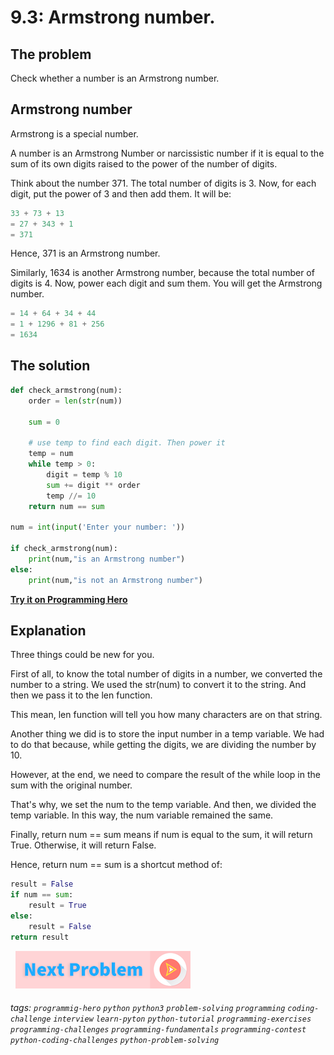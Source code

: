 # 9.3: Armstrong number. 

## The problem 
Check whether a number is an Armstrong number. 

## Armstrong number
Armstrong is a special number.

A number is an Armstrong Number or narcissistic number if it is equal to the sum of its own digits raised to the power of the number of digits.
 
Think about the number 371.  The total number of digits is 3. Now, for each digit, put the power of 3 and then add them. It will be:

```python
33 + 73 + 13 
= 27 + 343 + 1
= 371
```
Hence, 371 is an Armstrong number. 
 
Similarly, 1634 is another Armstrong number, because the total number of digits is 4. Now, power each digit and sum them. You will get the Armstrong number.
 
```python
= 14 + 64 + 34 + 44 
= 1 + 1296 + 81 + 256
= 1634
```


## The solution

```python
def check_armstrong(num):
	order = len(str(num))
	
	sum = 0
	
	# use temp to find each digit. Then power it
	temp = num
	while temp > 0:
		digit = temp % 10
		sum += digit ** order
		temp //= 10
	return num == sum
 
num = int(input('Enter your number: '))
 
if check_armstrong(num):
	print(num,"is an Armstrong number")
else:
	print(num,"is not an Armstrong number")
```
**[Try it on Programming Hero](https://play.google.com/store/apps/details?id=com.learnprogramming.codecamp)**

## Explanation
Three things could be new for you. 

First of all, to know the total number of digits in a number, we converted the number to a string. We used the str(num) to convert it to the string. And then we pass it to the len function. 

This mean, len function will tell you how many characters are on that string. 

Another thing we did is to store the input number in a temp variable. We had to do that because, while getting the digits, we are dividing the number by 10. 

However, at the end, we need to compare the result of the while loop in the sum with the original number. 

That's why, we set the num to the temp variable. And then, we divided the temp variable. In this way, the num variable remained the same. 

Finally, return num == sum means if num is equal to the sum, it will return True. Otherwise, it will return False. 

Hence, return num == sum is a shortcut method of:

```python
result = False
if num == sum:
    result = True
else: 
    result = False
return result
```


&nbsp;
[![Next Page](../assets/next-button.png)](Greatest-common-divisor.md)
&nbsp;

###### tags:  `programmig-hero`  `python`  `python3`  `problem-solving`  `programming`  `coding-challenge`  `interview`  `learn-pyton`  `python-tutorial`  `programming-exercises`  `programming-challenges`  `programming-fundamentals`  `programming-contest`  `python-coding-challenges`  `python-problem-solving`


